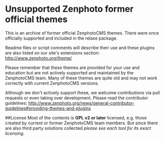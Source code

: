 # Unsupported Zenphoto former official themes

This is an archive of former official ZenphotoCMS themes. There were once officially supported and included in the relase package.

Readme files or script comments will describe their use and these plugins are also listed on our site's extensions section:
http://www.zenphoto.org/theme/

Please remember that these themes are provided for your use and education but are not actively supported and maintained by the ZenphotoCMS team. Many of these themes are quite old and may not work correctly with current ZenphotoCMS versions.

Although we don't actively support these, we welcome contributions via pull requests or even taking over development. Please read the contributor guidelines: http://www.zenphoto.org/news/general-contributor-guidelines#providing-themes-and-plugins

##License
Most of the contents is **GPL v2 or later** licensed, e.g. those created by current or former ZenphotoCMS team members. But since there are also third party solutions collected *please see each tool for its exact licensing*.


